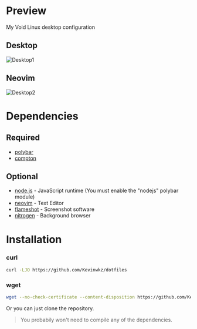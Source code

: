 # Preview
My Void Linux desktop configuration

## Desktop
![Desktop1](https://i.imgur.com/QHfp3FN.png)

## Neovim
![Desktop2](https://i.imgur.com/5eQwgCJ.png)

# Dependencies

## Required
* [polybar](https://github.com/polybar/polybar)
* [compton](https://github.com/chjj/compton)

## Optional
* [node.js](https://github.com/nodejs/node) - JavaScript runtime (You must enable the "nodejs" polybar module)
* [neovim](https://github.com/neovim/neovim/wiki/Installing-Neovim) - Text Editor
* [flameshot](https://github.com/lupoDharkael/flameshot) - Screenshot software
* [nitrogen](https://github.com/l3ib/nitrogen/) - Background browser

# Installation
### curl
```bash
curl -LJO https://github.com/Kevinwkz/dotfiles
```

### wget
```bash
wget --no-check-certificate --content-disposition https://github.com/Kevinwkz/dotfiles
```

Or you can just clone the repository.
> You probabily won't need to compile any of the dependencies.
